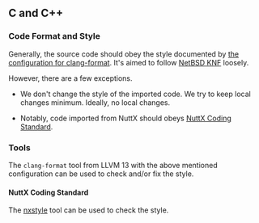 ## C and C++

### Code Format and Style

Generally, the source code should obey the style documented
by [the configuration for clang-format](c-clang-format.yml).
It's aimed to follow [NetBSD KNF](http://cvsweb.netbsd.org/bsdweb.cgi/src/share/misc/style?rev=HEAD&content-type=text/x-cvsweb-markup) loosely.

However, there are a few exceptions.

* We don't change the style of the imported code.
  We try to keep local changes minimum.
  Ideally, no local changes.

* Notably, code imported from NuttX should obeys
  [NuttX Coding Standard](https://cwiki.apache.org/confluence/display/NUTTX/Coding+Standard).

### Tools

The `clang-format` tool from LLVM 13 with the above mentioned configuration
can be used to check and/or fix the style.

#### NuttX Coding Standard

The [nxstyle](https://github.com/apache/incubator-nuttx/blob/master/tools/nxstyle.c)
tool can be used to check the style.
